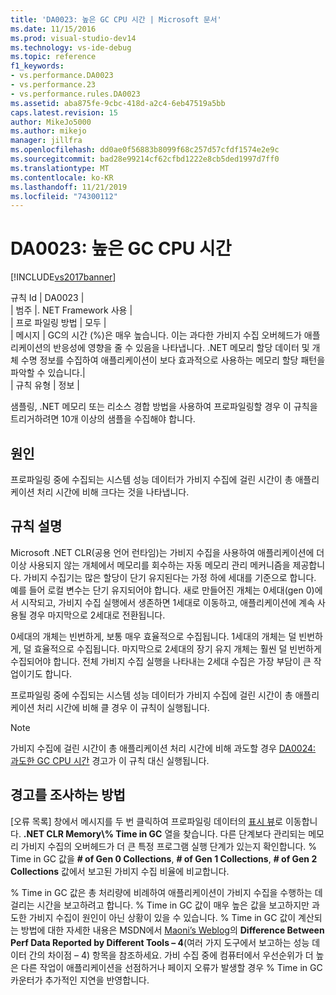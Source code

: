 ```yaml
---
title: 'DA0023: 높은 GC CPU 시간 | Microsoft 문서'
ms.date: 11/15/2016
ms.prod: visual-studio-dev14
ms.technology: vs-ide-debug
ms.topic: reference
f1_keywords:
- vs.performance.DA0023
- vs.performance.23
- vs.performance.rules.DA0023
ms.assetid: aba875fe-9cbc-418d-a2c4-6eb47519a5bb
caps.latest.revision: 15
author: MikeJo5000
ms.author: mikejo
manager: jillfra
ms.openlocfilehash: dd0ae0f56883b8099f68c257d57cfdf1574e2e9c
ms.sourcegitcommit: bad28e99214cf62cfbd1222e8cb5ded1997d7ff0
ms.translationtype: MT
ms.contentlocale: ko-KR
ms.lasthandoff: 11/21/2019
ms.locfileid: "74300112"
---
```

# <a name="da0023-high-gc-cpu-time"></a>DA0023: 높은 GC CPU 시간
[!INCLUDE[vs2017banner](../includes/vs2017banner.md)]

규칙 Id | DA0023 |  
| 범주 |. NET Framework 사용 |  
| 프로 파일링 방법 | 모두 |  
| 메시지 | GC의 시간 (%)은 매우 높습니다. 이는 과다한 가비지 수집 오버헤드가 애플리케이션의 반응성에 영향을 줄 수 있음을 나타냅니다. .NET 메모리 할당 데이터 및 개체 수명 정보를 수집하여 애플리케이션이 보다 효과적으로 사용하는 메모리 할당 패턴을 파악할 수 있습니다.|  
| 규칙 유형 | 정보 |  
  
 샘플링, .NET 메모리 또는 리소스 경합 방법을 사용하여 프로파일링할 경우 이 규칙을 트리거하려면 10개 이상의 샘플을 수집해야 합니다.  
  
## <a name="cause"></a>원인  
 프로파일링 중에 수집되는 시스템 성능 데이터가 가비지 수집에 걸린 시간이 총 애플리케이션 처리 시간에 비해 크다는 것을 나타냅니다.  
  
## <a name="rule-description"></a>규칙 설명  
 Microsoft .NET CLR(공용 언어 런타임)는 가비지 수집을 사용하여 애플리케이션에 더 이상 사용되지 않는 개체에서 메모리를 회수하는 자동 메모리 관리 메커니즘을 제공합니다. 가비지 수집기는 많은 할당이 단기 유지된다는 가정 하에 세대를 기준으로 합니다. 예를 들어 로컬 변수는 단기 유지되어야 합니다. 새로 만들어진 개체는 0세대(gen 0)에서 시작되고, 가비지 수집 실행에서 생존하면 1세대로 이동하고, 애플리케이션에 계속 사용될 경우 마지막으로 2세대로 전환됩니다.  
  
 0세대의 개체는 빈번하게, 보통 매우 효율적으로 수집됩니다. 1세대의 개체는 덜 빈번하게, 덜 효율적으로 수집됩니다. 마지막으로 2세대의 장기 유지 개체는 훨씬 덜 빈번하게 수집되어야 합니다. 전체 가비지 수집 실행을 나타내는 2세대 수집은 가장 부담이 큰 작업이기도 합니다.  
  
 프로파일링 중에 수집되는 시스템 성능 데이터가 가비지 수집에 걸린 시간이 총 애플리케이션 처리 시간에 비해 클 경우 이 규칙이 실행됩니다.  
  
> [!NOTE]
> 가비지 수집에 걸린 시간이 총 애플리케이션 처리 시간에 비해 과도할 경우 [DA0024: 과도한 GC CPU 시간](../profiling/da0024-excessive-gc-cpu-time.md) 경고가 이 규칙 대신 실행됩니다.  
  
## <a name="how-to-investigate-a-warning"></a>경고를 조사하는 방법  
 [오류 목록] 창에서 메시지를 두 번 클릭하여 프로파일링 데이터의 [표시 뷰](../profiling/marks-view.md)로 이동합니다. **.NET CLR Memory\\% Time in GC** 열을 찾습니다. 다른 단계보다 관리되는 메모리 가비지 수집의 오버헤드가 더 큰 특정 프로그램 실행 단계가 있는지 확인합니다. % Time in GC 값을 **# of Gen 0 Collections**, **# of Gen 1 Collections**, **# of Gen 2 Collections** 값에서 보고된 가비지 수집 비율에 비교합니다.  
  
 % Time in GC 값은 총 처리량에 비례하여 애플리케이션이 가비지 수집을 수행하는 데 걸리는 시간을 보고하려고 합니다. % Time in GC 값이 매우 높은 값을 보고하지만 과도한 가비지 수집이 원인이 아닌 상황이 있을 수 있습니다. % Time in GC 값이 계산되는 방법에 대한 자세한 내용은 MSDN에서 [Maoni’s Weblog](https://go.microsoft.com/fwlink/?LinkId=177863)의 **Difference Between Perf Data Reported by Different Tools – 4**(여러 가지 도구에서 보고하는 성능 데이터 간의 차이점 – 4) 항목을 참조하세요. 가비 수집 중에 컴퓨터에서 우선순위가 더 높은 다른 작업이 애플리케이션을 선점하거나 페이지 오류가 발생할 경우 % Time in GC 카운터가 추가적인 지연을 반영합니다.
